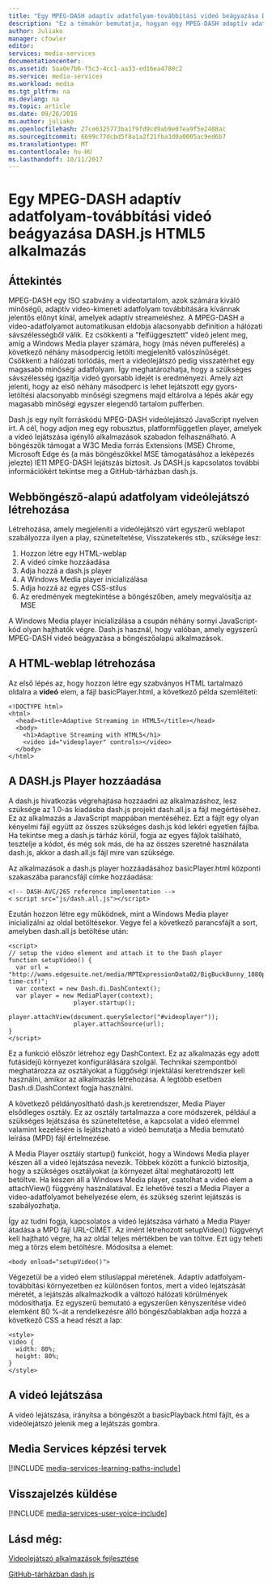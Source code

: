 ```yaml
---
title: "Egy MPEG-DASH adaptív adatfolyam-továbbítási videó beágyazása DASH.js HTML5 alkalmazás |} Microsoft Docs"
description: "Ez a témakör bemutatja, hogyan egy MPEG-DASH adaptív adatfolyam-videó beágyazása DASH.js HTML5 alkalmazás."
author: Juliako
manager: cfowler
editor: 
services: media-services
documentationcenter: 
ms.assetid: 5aa0e7b6-f5c3-4cc1-aa33-ed16ea4780c2
ms.service: media-services
ms.workload: media
ms.tgt_pltfrm: na
ms.devlang: na
ms.topic: article
ms.date: 09/26/2016
ms.author: juliako
ms.openlocfilehash: 27ce6325773ba1f9fd9cd9ab9e07ea9f5e2488ac
ms.sourcegitcommit: 6699c77dcbd5f8a1a2f21fba3d0a0005ac9ed6b7
ms.translationtype: MT
ms.contentlocale: hu-HU
ms.lasthandoff: 10/11/2017
---
```

# <a name="embedding-a-mpeg-dash-adaptive-streaming-video-in-an-html5-application-with-dashjs"></a>Egy MPEG-DASH adaptív adatfolyam-továbbítási videó beágyazása DASH.js HTML5 alkalmazás
## <a name="overview"></a>Áttekintés
MPEG-DASH egy ISO szabvány a videotartalom, azok számára kiváló minőségű, adaptív video-kimeneti adatfolyam továbbítására kívánnak jelentős előnyt kínál, amelyek adaptív streameléshez. A MPEG-DASH a video-adatfolyamot automatikusan eldobja alacsonyabb definition a hálózati sávszélességből válik. Ez csökkenti a "felfüggesztett" videó jelent meg, amíg a Windows Media player számára, hogy (más néven pufferelés) a következő néhány másodpercig letölti megjelenítő valószínűségét. Csökkenti a hálózati torlódás, mert a videólejátszó pedig visszatérhet egy magasabb minőségi adatfolyam. Így meghatározhatja, hogy a szükséges sávszélesség igazítja videó gyorsabb idejét is eredményezi. Amely azt jelenti, hogy az első néhány másodperc is lehet lejátszott egy gyors-letöltési alacsonyabb minőségi szegmens majd eltárolva a lépés akár egy magasabb minőségi egyszer elegendő tartalom pufferben.

Dash.js egy nyílt forráskódú MPEG-DASH videólejátszó JavaScript nyelven írt. A cél, hogy adjon meg egy robusztus, platformfüggetlen player, amelyek a videó lejátszása igénylő alkalmazások szabadon felhasználható. A böngészők támogat a W3C Media forrás Extensions (MSE) Chrome, Microsoft Edge és (a más böngészőkkel MSE támogatásához a leképezés jelezte) IE11 MPEG-DASH lejátszás biztosít. Js DASH.js kapcsolatos további információkért tekintse meg a GitHub-tárházban dash.js.

## <a name="creating-a-browser-based-streaming-video-player"></a>Webböngésző-alapú adatfolyam videólejátszó létrehozása
Létrehozása, amely megjeleníti a videólejátszó várt egyszerű weblapot szabályozza ilyen a play, szüneteltetése, Visszatekerés stb., szüksége lesz:

1. Hozzon létre egy HTML-weblap
2. A videó címke hozzáadása
3. Adja hozzá a dash.js player
4. A Windows Media player inicializálása
5. Adja hozzá az egyes CSS-stílus
6. Az eredmények megtekintése a böngészőben, amely megvalósítja az MSE

A Windows Media player inicializálása a csupán néhány sornyi JavaScript-kód olyan hajthatók végre. Dash.js használ, hogy valóban, amely egyszerű MPEG-DASH videó beágyazása a böngészőalapú alkalmazások.

## <a name="creating-the-html-page"></a>A HTML-weblap létrehozása
Az első lépés az, hogy hozzon létre egy szabványos HTML tartalmazó oldalra a **videó** elem, a fájl basicPlayer.html, a következő példa szemlélteti:

    <!DOCTYPE html>
    <html>
      <head><title>Adaptive Streaming in HTML5</title></head>
      <body>
        <h1>Adaptive Streaming with HTML5</h1>
        <video id="videoplayer" controls></video>
      </body>
    </html>

## <a name="adding-the-dashjs-player"></a>A DASH.js Player hozzáadása
A dash.js hivatkozás végrehajtása hozzáadni az alkalmazáshoz, lesz szüksége az 1.0-ás kiadásba dash.js projekt dash.all.js a fájl megértéséhez. Ez az alkalmazás a JavaScript mappában mentéséhez. Ezt a fájlt egy olyan kényelmi fájl együtt az összes szükséges dash.js kód lekéri egyetlen fájlba. Ha tekintse meg a dash.js tárház körül, fogja az egyes fájlok található, tesztelje a kódot, és még sok más, de ha az összes szeretné használata dash.js, akkor a dash.all.js fájl mire van szüksége.

Az alkalmazások a dash.js player hozzáadásához basicPlayer.html központi szakaszába parancsfájl címke hozzáadása:

    <!-- DASH-AVC/265 reference implementation -->
    < script src="js/dash.all.js"></script>


Ezután hozzon létre egy működnek, mint a Windows Media player inicializálni az oldal betöltésekor. Vegye fel a következő parancsfájlt a sort, amelyben dash.all.js betöltése után:

    <script>
    // setup the video element and attach it to the Dash player
    function setupVideo() {
      var url = "http://wams.edgesuite.net/media/MPTExpressionData02/BigBuckBunny_1080p24_IYUV_2ch.ism/manifest(format=mpd-time-csf)";
      var context = new Dash.di.DashContext();
      var player = new MediaPlayer(context);
                      player.startup();
                      player.attachView(document.querySelector("#videoplayer"));
                      player.attachSource(url);
    }
    </script>

Ez a funkció először létrehoz egy DashContext. Ez az alkalmazás egy adott futásidejű környezet konfigurálására szolgál. Technikai szempontból meghatározza az osztályokat a függőségi injektálási keretrendszer kell használni, amikor az alkalmazás létrehozása. A legtöbb esetben Dash.di.DashContext fogja használni.

A következő példányosítható dash.js keretrendszer, Media Player elsődleges osztály. Ez az osztály tartalmazza a core módszerek, például a szükséges lejátszása és szüneteltetése, a kapcsolat a videó elemmel valamint kezelésére is lejátszható a videó bemutatja a Media bemutató leírása (MPD) fájl értelmezése.

A Media Player osztály startup() funkciót, hogy a Windows Media player készen áll a videó lejátszása nevezik. Többek között a funkció biztosítja, hogy a szükséges osztályokat (a környezet által meghatározott) lett betöltve. Ha készen áll a Windows Media player, csatolhat a videó elem a attachView() függvény használatával. Ez lehetővé teszi a Media Player a video-adatfolyamot behelyezése elem, és szükség szerint lejátszás is szabályozhatja.

Így az tudni fogja, kapcsolatos a videó lejátszása várható a Media Player átadása a MPD fájl URL-CÍMÉT. Az imént létrehozott setupVideo() függvényt kell hajtható végre, ha az oldal teljes mértékben be van töltve. Ezt úgy teheti meg a törzs elem betöltésre. Módosítsa a <body> elemet:

    <body onload="setupVideo()">

Végezetül be a videó elem stíluslappal méretének. Adaptív adatfolyam-továbbítási környezetben ez különösen fontos, mert a videó lejátszását méretét, a lejátszás alkalmazkodik a változó hálózati körülmények módosíthatja. Ez egyszerű bemutató a egyszerűen kényszerítése videó elemként 80 %-át a rendelkezésre álló böngészőablakban adja hozzá a következő CSS a head részt a lap:

    <style>
    video {
      width: 80%;
      height: 80%;
    }
    </style>

## <a name="playing-a-video"></a>A videó lejátszása
A videó lejátszása, irányítsa a böngészőt a basicPlayback.html fájlt, és a videólejátszó jelenik meg a lejátszás gombra.

## <a name="media-services-learning-paths"></a>Media Services képzési tervek
[!INCLUDE [media-services-learning-paths-include](../../includes/media-services-learning-paths-include.md)]

## <a name="provide-feedback"></a>Visszajelzés küldése
[!INCLUDE [media-services-user-voice-include](../../includes/media-services-user-voice-include.md)]

## <a name="see-also"></a>Lásd még:
[Videolejátszó alkalmazások fejlesztése](media-services-develop-video-players.md)

[GitHub-tárházban dash.js](https://github.com/Dash-Industry-Forum/dash.js) 


